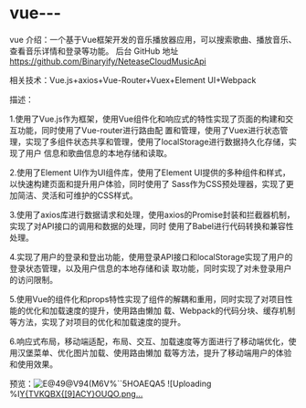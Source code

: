 # vue---
vue
介绍：一个基于Vue框架开发的音乐播放器应用，可以搜索歌曲、播放音乐、查看音乐详情和登录等功能。
后台 GitHub 地址
https://github.com/Binaryify/NeteaseCloudMusicApi

相关技术：Vue.js+axios+Vue-Router+Vuex+Element UI+Webpack

描述：

1.使用了Vue.js作为框架，使用Vue组件化和响应式的特性实现了页面的构建和交互功能，同时使用了Vue-router进行路由配
置和管理，使用了Vuex进行状态管理，实现了多组件状态共享和管理，使用了localStorage进行数据持久化存储，实现了用户
信息和歌曲信息的本地存储和读取。

2.使用了Element UI作为UI组件库，使用了Element UI提供的多种组件和样式，以快速构建页面和提升用户体验，同时使用了
Sass作为CSS预处理器，实现了更加简洁、灵活和可维护的CSS样式。

3.使用了axios库进行数据请求和处理，使用axios的Promise封装和拦截器机制，实现了对API接口的调用和数据的处理，同时
使用了Babel进行代码转换和兼容性处理。

4.实现了用户的登录和登出功能，使用登录API接口和localStorage实现了用户的登录状态管理，以及用户信息的本地存储和读
取功能，同时实现了对未登录用户的访问限制。

5.使用Vue的组件化和props特性实现了组件的解耦和重用，同时实现了对项目性能的优化和加载速度的提升，使用路由懒加
载、Webpack的代码分块、缓存机制等方法，实现了对项目的优化和加载速度的提升。

6.响应式布局，移动端适配，布局、交互、加载速度等方面进行了移动端优化，使用汉堡菜单、优化图片加载、使用路由懒加
载等方法，提升了移动端用户的体验和使用效果。

预览：![E@49@V94(M6V%``5HOAEQA5](https://github.com/jiangjiang1116/vue---/assets/48378932/480582bc-d7d2-4550-b374-21213e5d5685)
![Uploading %I[Y{TVKQBX{[9]ACY}OUQO.png…]()


